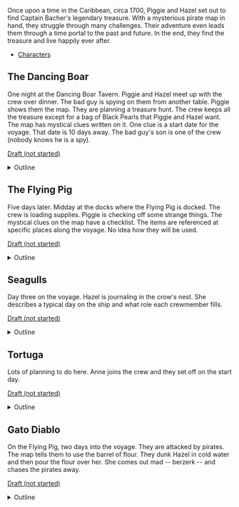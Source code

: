 Once upon a time in the Caribbean, circa 1700, Piggie and Hazel set out to find Captain Bacher's legendary treasure. 
With a mysterious pirate map in hand, they struggle through many challenges. Their adventure even leads them through a time 
portal to the past and future. In the end, they find the treasure and live happily ever after.

  - [Characters](CHARACTERS.md)

## The Dancing Boar

One night at the Dancing Boar Tavern. Piggie and Hazel meet up with the crew over dinner. The bad guy is spying on them from another table. 
Piggie shows them the map. They are planning a treasure hunt. The crew keeps all the treasure except for a bag of
Black Pearls that Piggie and Hazel want. The map has mystical clues written on it. One clue is a start date for the
voyage. That date is 10 days away. The bad guy's son is one of the crew (nobody knows he is a spy).

[Draft (not started)](README.md#the-dancing-boar)
<details><summary>Outline</summary>
The story opens at the Dancing Boar tavern owned by Piggie and Hazel's family. John McCracken (bad guy) enters the tavern and hides at a 
table to spy on the meeting Piggie is having with the new crew.

We meet the prospective crew. Piggie tells them they are going after Bacher's treasure. They have a map that Piggie's dad took from the 
Captain when Piggie's dad escaped his captors. Piggie shows them all the map. It has mysterious clues written on it. It is only half a map. 
The last clue says they'll find the rest of the map.

Piggie and Hazel want only the bag of "Black Pearls" in the chest. The rest of the treasure will be split evenly among the crew. 

There is a date on the map. Nobody understands why. The journey begins in Tortuga in 10 days. Tortuga is three days sailing from their home port.

After the meeting, we learn that John McCracken's son, Paul, is one of the crew. He'll be sending written updates with his parrot, Booty. We see 
Booty deliver a message in the scene. We learn that John intends to rob Piggie of the treasure -- that he was there the night that Red took the map.
</details>

## The Flying Pig

Five days later. Midday at the docks where the Flying Pig is docked. The crew is loading supplies. Piggie is checking off some strange things. The 
mystical clues on the map have a checklist. The items are referenced at specific places along the voyage. No idea how they will be used.

[Draft (not started)](README.md#the-flying-pig)
<details><summary>Outline</summary>
Piggie has a checklist of items that are being loaded on the ship. There are some strange items. Piggie explains to Paul that the map references these 
items at different points, like "use dinghy of apples" and "barrel of flour." The corner of the map has a shopping list. Bones comes aboard with his 
  violin, and Piggie checks it off.
</details>

## Seagulls

Day three on the voyage. Hazel is journaling in the crow's nest. She describes a typical day on the ship and what role each crewmember fills.

[Draft (not started)](README.md#seagulls)
<details><summary>Outline</summary>
Hazel is up in the crow's nest journaling on day three. She describes the boat and crew activities below. She describes the duties and that Piggie 
is the cook and prepares wonderful meals at night. Bones plays his violin. 

Hazel describes Piggie's "going to bed" routine.
</details>

## Tortuga

Lots of planning to do here. Anne joins the crew and they set off on the start day.

[Draft (not started)](README.md#seagulls)
<details><summary>Outline</summary>
They rescue their voodoo mystic, Anne. Scene to be determined. Anne joins the crew. They set off at sunrise on the appointed day.
</details>

## Gato Diablo

On the Flying Pig, two days into the voyage. They are attacked by pirates. The map tells them to use the barrel of flour. They dunk Hazel
in cold water and then pour the flour over her. She comes out mad -- berzerk -- and chases the pirates away.

[Draft (not started)](README.md#gato-diablo)
<details><summary>Outline</summary>
They approach the coordinates of the first hints on the map: "barrel of flour" and "Diablo Gato". Pirates attack them. Piggie shows Anne the map. Anne tells them the lore of Diablo Gato. A great, white, devil cat that walks the water and eats everyone in her path.

The crew pours cold water over Hazel and drops her in the flour barrel. When the pirates open the door, they are greeted by a growl from the darkness. Hazel is berzerk with anger and leaps out at them. She is ghostly white from the flour. The pirates shout "Diablo Gato" and flee.

Later that evening, Hazel is cleaning herself and has calmed down. Piggie has made her a special apology dish.
</details>



